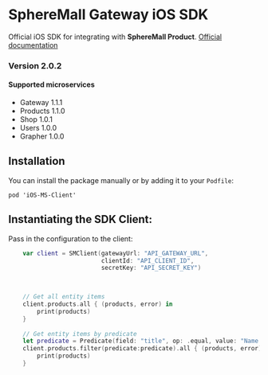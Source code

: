 # SphereMall Gateway iOS SDK
Official iOS SDK for integrating with **SphereMall Product**.
[Official documentation](https://spheremall.atlassian.net/wiki/spaces/MIC/pages)

### Version 2.0.2
#### Supported microservices
* Gateway 1.1.1
* Products 1.1.0
* Shop 1.0.1
* Users 1.0.0
* Grapher 1.0.0

## Installation
You can install the package manually or by adding it to your `Podfile`:
```
pod 'iOS-MS-Client'

```
## Instantiating the SDK Client:

Pass in the configuration to the client:

```swift
    var client = SMClient(gatewayUrl: "API_GATEWAY_URL",
                          clientId: "API_CLIENT_ID",
                          secretKey: "API_SECRET_KEY")
                          
```

```swift

    // Get all entity items
    client.products.all { (products, error) in
        print(products)
    }
    
    // Get entity items by predicate
    let predicate = Predicate(field: "title", op: .equal, value: "Name of product")
    client.products.filter(predicate:predicate).all { (products, error) in
        print(products)
    }

```

